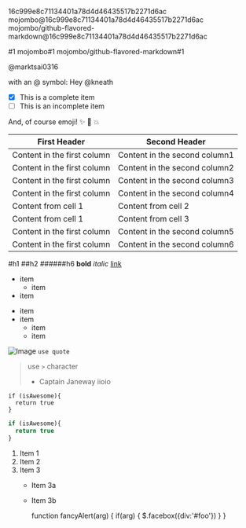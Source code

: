 
16c999e8c71134401a78d4d46435517b2271d6ac
mojombo@16c999e8c71134401a78d4d46435517b2271d6ac
mojombo/github-flavored-markdown@16c999e8c71134401a78d4d46435517b2271d6ac

#1
mojombo#1
mojombo/github-flavored-markdown#1

@marktsai0316

with an @ symbol: Hey @kneath


- [x] This is a complete item
- [ ] This is an incomplete item

And, of course emoji! :sparkles: :camel: :boom:

First Header | Second Header
------------ | -------------
Content in the first column | Content in the second column1
Content in the first column | Content in the second column2
Content in the first column | Content in the second column3
Content in the first column | Content in the second column4
Content from cell 1 | Content from cell 2
Content from cell 1 | Content from cell 3
Content in the first column | Content in the second column5
Content in the first column | Content in the second column6

#h1
##h2
######h6
**bold**
*italic*
[link](http://google.com)
* item
  * item
* item
- item
- item 
  - item
  - item
  
![Image](https://octodex.github.com/images/yaktocat.png)
`use quote`

> use `>` character
> - Captain Janeway
> iioio

```
if (isAwesome){
  return true
}
```
```javascript
if (isAwesome){
  return true
}
```
1. Item 1
2. Item 2
3. Item 3
   * Item 3a
   * Item 3b
  
     function fancyAlert(arg) {
      if(arg) {
        $.facebox({div:'#foo'})
      }
     }
